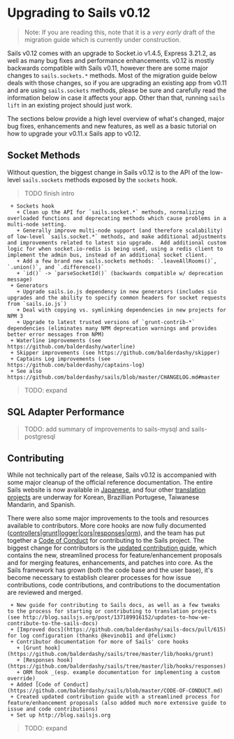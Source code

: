 # Upgrading to Sails v0.12

> Note: If you are reading this, note that it is a _very early_ draft of the migration guide which is currently under construction.

Sails v0.12 comes with an upgrade to Socket.io v1.4.5, Express 3.21.2, as well as many bug fixes and performance enhancements. v0.12 is mostly backwards compatible with Sails v0.11, however there are some major changes to `sails.sockets.*` methods. Most of the migration guide below deals with those changes, so if you are upgrading an existing app from v0.11 and are using `sails.sockets` methods, please be sure and carefully read the information below in case it affects your app.  Other than that, running `sails lift` in an existing project should just work.

The sections below provide a high level overview of what's changed, major bug fixes, enhancements and new features, as well as a basic tutorial on how to upgrade your v0.11.x Sails app to v0.12.



## Socket Methods

Without question, the biggest change in Sails v0.12 is to the API of the low-level `sails.sockets` methods exposed by the `sockets` hook.

> TODO finish intro

```
 + Sockets hook
   + Clean up the API for `sails.socket.*` methods, normalizing overloaded functions and deprecating methods which cause problems in a multi-node setting.
   + Generally improve multi-node support (and therefore scalability) of low-level `sails.socket.*` methods, and make additional adjustments and improvements related to latest sio upgrade.  Add additional custom logic for when socket.io-redis is being used, using a redis client to implement the admin bus, instead of an additional socket client.
   + Add a few brand new sails.sockets methods: `.leaveAllRooms()`, `.union()`, and `.difference()`
   + `id()` -> `parseSocketId()` (backwards compatible w/ deprecation message)
 + Generators
   + Upgrade sails.io.js dependency in new generators (includes sio upgrades and the ability to specify common headers for socket requests from `sails.io.js`)
   + Deal with copying vs. symlinking dependencies in new projects for NPM 3
   + Upgrade to latest trusted versions of `grunt-contrib-*` dependencies (eliminates many NPM deprecation warnings and provides better error messages from NPM)
 + Waterline improvements (see https://github.com/balderdashy/waterline)
 + Skipper improvements (see https://github.com/balderdashy/skipper)
 + Captains Log improvements (see https://github.com/balderdashy/captains-log)
 + See also https://github.com/balderdashy/sails/blob/master/CHANGELOG.md#master
```

> TODO: expand


## SQL Adapter Performance

> TODO: add summary of improvements to sails-mysql and sails-postgresql



## Contributing

While not technically part of the release, Sails v0.12 is accompanied with some major cleanup of the official reference documentation. The entire Sails website is now available in [Japanese](http://sailsjs.jp/), and four other [translation projects](https://github.com/balderdashy/sails-docs#in-other-languages) are underway for Korean, Brazillian Portugese, Taiwanese Mandarin, and Spanish.

There were also some major improvements to the tools and resources available to contributors.  More core hooks are now fully documented ([controllers](https://github.com/balderdashy/sails/tree/master/lib/hooks/controllers)|[grunt](https://github.com/balderdashy/sails/tree/master/lib/hooks/grunt)|[logger](https://github.com/balderdashy/sails/tree/master/lib/hooks/logger)|[cors](https://github.com/balderdashy/sails/tree/master/lib/hooks/cors)|[responses](https://github.com/balderdashy/sails/tree/master/lib/hooks/responses)|[orm](https://github.com/balderdashy/sails/tree/master/lib/hooks/orm)), and the team has put together a [Code of Conduct](https://github.com/balderdashy/sails/blob/master/CODE-OF-CONDUCT.md) for contributing to the Sails project.  The biggest change for contributors is the [updated contribution guide](https://github.com/balderdashy/sails/blob/master/CONTRIBUTING.md), which contains the new, streamlined process for feature/enhancement proposals and for merging features, enhancements, and patches into core.  As the Sails framework has grown (both the code base and the user base), it's become necessary to establish clearer processes for how issue contributions, code contributions, and contributions to the documentation are reviewed and merged.


```text
 + New guide for contributing to Sails docs, as well as a few tweaks to the process for starting or contributing to translation projects (see http://blog.sailsjs.org/post/137189916152/updates-to-how-we-contribute-to-the-sails-docs)
 + [Improved docs](https://github.com/balderdashy/sails-docs/pull/615) for log configuration (thanks @kevinob11 and @felixmc)
 + Contributor documentation for more of Sails' core hooks
   + [Grunt hook](https://github.com/balderdashy/sails/tree/master/lib/hooks/grunt)
   + [Responses hook](https://github.com/balderdashy/sails/tree/master/lib/hooks/responses)
   + ORM hook _(esp. example documentation for implementing a custom override)_
 + Added [Code of Conduct](https://github.com/balderdashy/sails/blob/master/CODE-OF-CONDUCT.md)
 + Created updated contribution guide with a streamlined process for feature/enhancement proposals (also added much more extensive guide to issue and code contributions)
 + Set up http://blog.sailsjs.org
```

> TODO: expand


<docmeta name="displayName" value="To v0.12">
